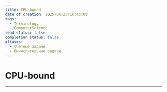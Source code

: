 ```yaml
---
title: CPU-bound
date of creation: 2025-04-25T16:45:00
tags:
  - Terminology
  - ComputerScience
read status: false
completion status: false
aliases:
  - Счетные задачи
  - Вычислительные задачи
---
```

# CPU-bound
---
